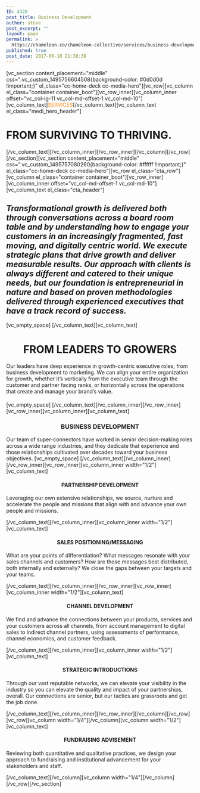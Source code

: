 ```yaml
---
ID: 4328
post_title: Business Development
author: steve
post_excerpt: ""
layout: page
permalink: >
  https://chameleon.co/chameleon-collective/services/business-development/
published: true
post_date: 2017-06-10 21:38:38
---
```

[vc_section content_placement="middle" css=".vc_custom_1495756604508{background-color: #0d0d0d !important;}" el_class="cc-home-deck cc-media-hero"][vc_row][vc_column el_class="container container_boot"][vc_row_inner][vc_column_inner offset="vc_col-lg-11 vc_col-md-offset-1 vc_col-md-10"][vc_column_text]<span style="color: #f78d1e;">SERVICES</span>[/vc_column_text][vc_column_text el_class="medi_hero_header"]
<h1><strong>FROM SURVIVING TO THRIVING.</strong></h1>
[/vc_column_text][/vc_column_inner][/vc_row_inner][/vc_column][/vc_row][/vc_section][vc_section content_placement="middle" css=".vc_custom_1495757080260{background-color: #ffffff !important;}" el_class="cc-home-deck cc-media-hero"][vc_row el_class="cta_row"][vc_column el_class="container container_boot"][vc_row_inner][vc_column_inner offset="vc_col-md-offset-1 vc_col-md-10"][vc_column_text el_class="cta_header"]
<h2 class="padded-multiline h2"><em>Transformational growth is delivered both through conversations across a board room table and by understanding how to engage your customers in an increasingly fragmented, fast moving, and digitally centric world. We execute strategic plans that drive growth and deliver measurable results. Our approach with clients is always different and catered to their unique needs, but our foundation is entrepreneurial in nature and based on proven methodologies delivered through experienced executives that have a track record of success.</em></h2>
[vc_empty_space]
[/vc_column_text][vc_column_text]
<h1 style="text-align: center;">FROM LEADERS TO GROWERS</h1>
<h4><span style="font-weight: 400;">Our leaders have deep experience in growth-centric executive roles, from business development to marketing. We can align your entire organization for growth, whether it’s vertically from the executive team through the customer and partner facing ranks, or horizontally across the operations that create and manage your brand’s value. </span></h4>
[vc_empty_space]
[/vc_column_text][/vc_column_inner][/vc_row_inner][vc_row_inner][vc_column_inner][vc_column_text]
<h3 style="text-align: center;">BUSINESS DEVELOPMENT</h3>
Our team of super-connectors have worked in senior decision-making roles across a wide range industries, and they dedicate that experience and those relationships cultivated over decades toward your business objectives.
[vc_empty_space]
[/vc_column_text][/vc_column_inner][/vc_row_inner][vc_row_inner][vc_column_inner width="1/2"][vc_column_text]
<h4 style="text-align: center;">PARTNERSHIP DEVELOPMENT</h4>
Leveraging our own extensive relationships, we source, nurture and accelerate the people and missions that align with and advance your own people and missions.

[/vc_column_text][/vc_column_inner][vc_column_inner width="1/2"][vc_column_text]
<h4 style="text-align: center;">SALES POSITIONING/MESSAGING</h4>
What are your points of differentiation? What messages resonate with your sales channels and customers? How are those messages best distributed, both internally and externally? We close the gaps between your targets and your teams.

[/vc_column_text][/vc_column_inner][/vc_row_inner][vc_row_inner][vc_column_inner width="1/2"][vc_column_text]
<h4 style="text-align: center;">CHANNEL DEVELOPMENT</h4>
We find and advance the connections between your products, services and your customers across all channels, from account management to digital sales to indirect channel partners, using assessments of performance, channel economics, and customer feedback.

[/vc_column_text][/vc_column_inner][vc_column_inner width="1/2"][vc_column_text]
<h4 style="text-align: center;">STRATEGIC INTRODUCTIONS</h4>
Through our vast reputable networks, we can elevate your visibility in the industry so you can elevate the quality and impact of your partnerships, overall. Our connections are senior, but our tactics are grassroots and get the job done.

[/vc_column_text][/vc_column_inner][/vc_row_inner][/vc_column][/vc_row][vc_row][vc_column width="1/4"][/vc_column][vc_column width="1/2"][vc_column_text]

<h4 style="text-align: center;">FUNDRAISING ADVISEMENT</h4>
Reviewing both quantitative and qualitative practices, we design your approach to fundraising and institutional advancement for your stakeholders and staff.

[/vc_column_text][/vc_column][vc_column width="1/4"][/vc_column][/vc_row][/vc_section]